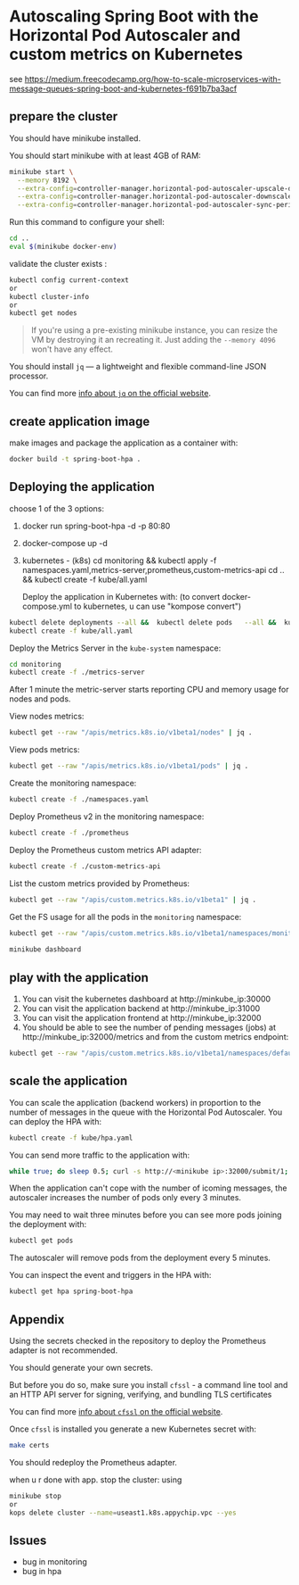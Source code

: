 # Autoscaling Spring Boot with the Horizontal Pod Autoscaler and custom metrics on Kubernetes
 see https://medium.freecodecamp.org/how-to-scale-microservices-with-message-queues-spring-boot-and-kubernetes-f691b7ba3acf

## prepare the cluster

You should have minikube installed.

You should start minikube with at least 4GB of RAM:

```bash
minikube start \
  --memory 8192 \
  --extra-config=controller-manager.horizontal-pod-autoscaler-upscale-delay=1m \
  --extra-config=controller-manager.horizontal-pod-autoscaler-downscale-delay=2m \
  --extra-config=controller-manager.horizontal-pod-autoscaler-sync-period=10s
```

 Run this command to configure your shell:
```bash
cd ..
eval $(minikube docker-env)
```

 validate the cluster exists   : 
```sh
kubectl config current-context 
or 
kubectl cluster-info
or 
kubectl get nodes
```
> If you're using a pre-existing minikube instance, you can resize the VM by destroying it an recreating it. Just adding the `--memory 4096` won't have any effect.

You should install `jq` — a lightweight and flexible command-line JSON processor.

You can find more [info about `jq` on the official website](https://github.com/stedolan/jq).



## create application image
make images and package the application as a container with:
```bash
docker build -t spring-boot-hpa .
```

## Deploying the application
choose 1 of the 3 options:
  1. docker run spring-boot-hpa  -d -p 80:80
  2. docker-compose up -d
  3. kubernetes - (k8s) 
  cd monitoring && kubectl apply -f namespaces.yaml,metrics-server,prometheus,custom-metrics-api
  cd .. && kubectl create -f kube/all.yaml
  
      Deploy the application in Kubernetes with:
(to convert docker-compose.yml to kubernetes, u can use "kompose convert")
```bash
kubectl delete deployments --all &&  kubectl delete pods   --all &&  kubectl delete services --all
kubectl create -f kube/all.yaml
```
Deploy the Metrics Server in the `kube-system` namespace:

```bash
cd monitoring
kubectl create -f ./metrics-server
```

After 1 minute the metric-server starts reporting CPU and memory usage for nodes and pods.

View nodes metrics:
```bash
kubectl get --raw "/apis/metrics.k8s.io/v1beta1/nodes" | jq .
```

View pods metrics:
```bash
kubectl get --raw "/apis/metrics.k8s.io/v1beta1/pods" | jq .
```

Create the monitoring namespace:
```bash
kubectl create -f ./namespaces.yaml
```

Deploy Prometheus v2 in the monitoring namespace:
```bash
kubectl create -f ./prometheus
```

Deploy the Prometheus custom metrics API adapter:
```bash
kubectl create -f ./custom-metrics-api
```

List the custom metrics provided by Prometheus:
```bash
kubectl get --raw "/apis/custom.metrics.k8s.io/v1beta1" | jq .
```

Get the FS usage for all the pods in the `monitoring` namespace:

```bash
kubectl get --raw "/apis/custom.metrics.k8s.io/v1beta1/namespaces/monitoring/pods/*/fs_usage_bytes" | jq .
 
minikube dashboard
```

##  play with the application
1. You can visit the kubernetes dashboard at http://minkube_ip:30000
2. You can visit the application backend  at http://minkube_ip:31000
3. You can visit the application frontend at http://minkube_ip:32000
4. You should be able to see the number of pending messages (jobs) at http://minkube_ip:32000/metrics and from the custom metrics endpoint:

```bash
kubectl get --raw "/apis/custom.metrics.k8s.io/v1beta1/namespaces/default/pods/*/messages" | jq .
```

##  scale the application 
You can scale the application (backend workers) in proportion to the number of messages in the queue with the Horizontal Pod Autoscaler. You can deploy the HPA with:

```bash
kubectl create -f kube/hpa.yaml
```

You can send more traffic to the application with:

```bash
while true; do sleep 0.5; curl -s http://<minikube ip>:32000/submit/1; done
```

When the application can't cope with the number of icoming messages, the autoscaler increases the number of pods only every 3 minutes.

You may need to wait three minutes before you can see more pods joining the deployment with:

```bash
kubectl get pods
```

The autoscaler will remove pods from the deployment every 5 minutes.

You can inspect the event and triggers in the HPA with:

```bash
kubectl get hpa spring-boot-hpa
```

## Appendix

Using the secrets checked in the repository to deploy the Prometheus adapter is not recommended.

You should generate your own secrets.

But before you do so, make sure you install `cfssl` - a command line tool and an HTTP API server for signing, verifying, and bundling TLS certificates
                      
You can find more [info about `cfssl` on the official website](https://github.com/cloudflare/cfssl).

Once `cfssl` is installed you generate a new Kubernetes secret with:

```bash
make certs
```

You should redeploy the Prometheus adapter.

when u r done with app. stop the cluster: using 
```sh
minikube stop 
or 
kops delete cluster --name=useast1.k8s.appychip.vpc --yes
```

## Issues

- bug in monitoring
- bug in hpa 